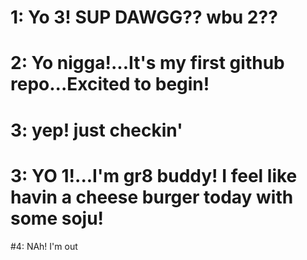 # 1: Yo 3! SUP DAWGG?? wbu 2??

# 2: Yo nigga!...It's my first github repo...Excited to begin!

# 3: yep! just checkin'
# 3: YO 1!...I'm gr8 buddy! I feel like havin a cheese burger today with some soju!

#4: NAh! I'm out
